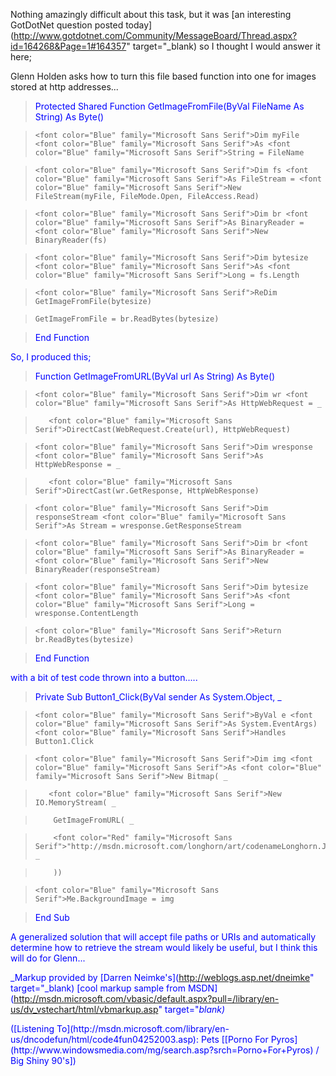 Nothing amazingly difficult about this task, but it was [an interesting GotDotNet question posted today](http://www.gotdotnet.com/Community/MessageBoard/Thread.aspx?id=164268&Page=1#164357" target="_blank) so I thought I would answer it here;

Glenn Holden asks how to turn this file based function into one for images stored at http addresses...

> <font color="Blue" family="Microsoft Sans Serif">Protected <font color="Blue" family="Microsoft Sans Serif">Shared <font color="Blue" family="Microsoft Sans Serif">Function GetImageFromFile(<font color="Blue" family="Microsoft Sans Serif">ByVal FileName <font color="Blue" family="Microsoft Sans Serif">As <font color="Blue" family="Microsoft Sans Serif">String) <font color="Blue" family="Microsoft Sans Serif">As <font color="Blue" family="Microsoft Sans Serif">Byte()

>     <font color="Blue" family="Microsoft Sans Serif">Dim myFile <font color="Blue" family="Microsoft Sans Serif">As <font color="Blue" family="Microsoft Sans Serif">String = FileName

>     <font color="Blue" family="Microsoft Sans Serif">Dim fs <font color="Blue" family="Microsoft Sans Serif">As FileStream = <font color="Blue" family="Microsoft Sans Serif">New FileStream(myFile, FileMode.Open, FileAccess.Read)

>     <font color="Blue" family="Microsoft Sans Serif">Dim br <font color="Blue" family="Microsoft Sans Serif">As BinaryReader = <font color="Blue" family="Microsoft Sans Serif">New BinaryReader(fs)

>     <font color="Blue" family="Microsoft Sans Serif">Dim bytesize <font color="Blue" family="Microsoft Sans Serif">As <font color="Blue" family="Microsoft Sans Serif">Long = fs.Length

>     <font color="Blue" family="Microsoft Sans Serif">ReDim GetImageFromFile(bytesize)

>     GetImageFromFile = br.ReadBytes(bytesize)

> <font color="Blue" family="Microsoft Sans Serif">End <font color="Blue" family="Microsoft Sans Serif">Function

So, I produced this;

> <font color="Blue" family="Microsoft Sans Serif">Function GetImageFromURL(<font color="Blue" family="Microsoft Sans Serif">ByVal url <font color="Blue" family="Microsoft Sans Serif">As <font color="Blue" family="Microsoft Sans Serif">String) <font color="Blue" family="Microsoft Sans Serif">As <font color="Blue" family="Microsoft Sans Serif">Byte()

>     <font color="Blue" family="Microsoft Sans Serif">Dim wr <font color="Blue" family="Microsoft Sans Serif">As HttpWebRequest = _

>        <font color="Blue" family="Microsoft Sans Serif">DirectCast(WebRequest.Create(url), HttpWebRequest)

>     <font color="Blue" family="Microsoft Sans Serif">Dim wresponse <font color="Blue" family="Microsoft Sans Serif">As HttpWebResponse = _

>        <font color="Blue" family="Microsoft Sans Serif">DirectCast(wr.GetResponse, HttpWebResponse)

>     <font color="Blue" family="Microsoft Sans Serif">Dim responseStream <font color="Blue" family="Microsoft Sans Serif">As Stream = wresponse.GetResponseStream

>     <font color="Blue" family="Microsoft Sans Serif">Dim br <font color="Blue" family="Microsoft Sans Serif">As BinaryReader = <font color="Blue" family="Microsoft Sans Serif">New BinaryReader(responseStream)

>     <font color="Blue" family="Microsoft Sans Serif">Dim bytesize <font color="Blue" family="Microsoft Sans Serif">As <font color="Blue" family="Microsoft Sans Serif">Long = wresponse.ContentLength

>     <font color="Blue" family="Microsoft Sans Serif">Return br.ReadBytes(bytesize)

> <font color="Blue" family="Microsoft Sans Serif">End <font color="Blue" family="Microsoft Sans Serif">Function

with a bit of test code thrown into a button.....

> <font color="Blue" family="Microsoft Sans Serif">Private <font color="Blue" family="Microsoft Sans Serif">Sub Button1_Click(<font color="Blue" family="Microsoft Sans Serif">ByVal sender <font color="Blue" family="Microsoft Sans Serif">As System.<font color="Blue" family="Microsoft Sans Serif">Object, _

>     <font color="Blue" family="Microsoft Sans Serif">ByVal e <font color="Blue" family="Microsoft Sans Serif">As System.EventArgs) <font color="Blue" family="Microsoft Sans Serif">Handles Button1.Click

>     <font color="Blue" family="Microsoft Sans Serif">Dim img <font color="Blue" family="Microsoft Sans Serif">As <font color="Blue" family="Microsoft Sans Serif">New Bitmap( _

>        <font color="Blue" family="Microsoft Sans Serif">New IO.MemoryStream( _

>         GetImageFromURL( _

>         <font color="Red" family="Microsoft Sans Serif">"http://msdn.microsoft.com/longhorn/art/codenameLonghorn.JPG") _

>         ))

>     <font color="Blue" family="Microsoft Sans Serif">Me.BackgroundImage = img

> <font color="Blue" family="Microsoft Sans Serif">End <font color="Blue" family="Microsoft Sans Serif">Sub

A generalized solution that will accept file paths or URIs and automatically determine how to retrieve the stream would likely be useful, but I think this will do for Glenn...

_Markup provided by [Darren Neimke's](http://weblogs.asp.net/dneimke" target="_blank) [cool markup sample from MSDN](http://msdn.microsoft.com/vbasic/default.aspx?pull=/library/en-us/dv_vstechart/html/vbmarkup.asp" target="_blank)_

<div class="media">
  ([Listening To](http://msdn.microsoft.com/library/en-us/dncodefun/html/code4fun04252003.asp): Pets [[Porno For Pyros](http://www.windowsmedia.com/mg/search.asp?srch=Porno+For+Pyros) / Big Shiny 90's])
</div>